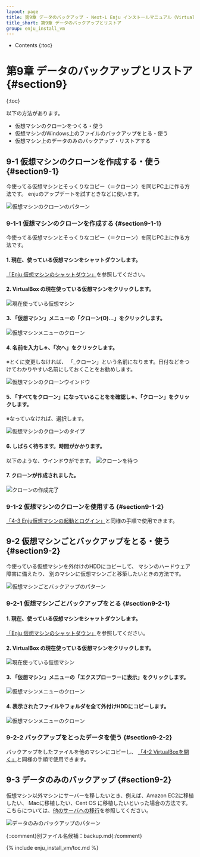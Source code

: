 ```yaml
---
layout: page
title: 第9章 データのバックアップ - Next-L Enju インストールマニュアル（VirtualBox編）
title_short: 第9章 データのバックアップとリストア
group: enju_install_vm
---
```


* Contents
{:toc}

第9章 データのバックアップとリストア {#section9}
================================================

{:toc}

以下の方法があります。

* 仮想マシンのクローンをつくる・使う
* 仮想マシンのWindows上のファイルのバックアップをとる・使う
* 仮想マシン上のデータのみのバックアップ・リストアする

9-1 仮想マシンのクローンを作成する・使う {#section9-1}
------------------------------------------------------

今使ってる仮想マシンとそっくりなコピー（＝クローン）を同じPC上に作る方法です。
enjuのアップデートを試すときなどに使います。

![仮想マシンのクローンのパターン](assets/images/image_install_backup_pattern1.png)

### 9-1-1 仮想マシンのクローンを作成する {#section9-1-1}

今使ってる仮想マシンとそっくりなコピー（＝クローン）を同じPC上に作る方法です。

#### 1. 現在、使っている仮想マシンをシャットダウンします。

[「Enju 仮想マシンのシャットダウン」](enju_install_vm_4.html#section4-6-1)を参照してください。

#### 2. VirtualBox の現在使っている仮想マシンをクリックします。

![現在使っている仮想マシン](assets/images/image_install_backup_pattern1_003.png)

#### 3. 「仮想マシン」メニューの「クローン(O)...」をクリックします。

![仮想マシンメニューのクローン](assets/images/image_install_backup_pattern1_005.png)

#### 4. 名前を入力し※、「次へ」をクリックします。

※とくに変更しなければ、 「_クローン」という名前になります。日付などをつけてわかりやすい名前にしておくことをお勧めします。

![仮想マシンのクローンウインドウ](assets/images/image_install_backup_pattern1_007.png)

#### 5. 「すべてをクローン」になっていることをを確認し※、「クローン」をクリックします。

※なっていなければ、選択します。

![仮想マシンのクローンのタイプ](assets/images/image_install_backup_pattern1_009.png)

#### 6. しばらく待ちます。時間がかかります。

以下のような、ウインドウがでます。
![クローンを待つ](assets/images/image_install_backup_pattern1_011.png)

#### 7. クローンが作成されました。

![クローンの作成完了](assets/images/image_install_backup_pattern1_013.png)

### 9-1-2 仮想マシンのクローンを使用する {#section9-1-2}

[「4-3 Enju仮想マシンの起動とログイン」](enju_install_vm_4.html#section4-3)と同様の手順で使用できます。

9-2 仮想マシンごとバックアップをとる・使う {#section9-2}
--------------------------------------------------------

今使っている仮想マシンを外付けのHDDにコピーして、
マシンのハードウェア障害に備えたり、
別のマシンに仮想マシンごと移築したいときの方法です。

![仮想マシンごとバックアップのパターン](assets/images/image_install_backup_pattern2.png)

### 9-2-1 仮想マシンごとバックアップをとる {#section9-2-1}

#### 1. 現在、使っている仮想マシンをシャットダウンします。

[「Enju 仮想マシンのシャットダウン」](enju_install_vm_4.html#section4-6-1)を参照してください。

#### 2. VirtualBox の現在使っている仮想マシンをクリックします。

![現在使っている仮想マシン](assets/images/image_install_backup_pattern1_003.png)

#### 3. 「仮想マシン」メニューの「エクスプローラーに表示」をクリックします。

![仮想マシンメニューのクローン](assets/images/image_install_backup_pattern2_005.png)

#### 4. 表示されたファイルやフォルダを全て外付けHDDにコピーします。

![仮想マシンメニューのクローン](assets/images/image_install_backup_pattern2_007.png)

### 9-2-2 バックアップをとったデータを使う {#section9-2-2}

バックアップをしたファイルを他のマシンにコピーし、
[「4-2 VirtualBoxを開く」](enju_install_vm_4.html#section4-2)と同様の手順で使用できます。

9-3 データのみのバックアップ {#section9-2}
------------------------------------------

仮想マシン以外マシンにサーバーを移したいとき、例えば、Amazon EC2に移植したい、
Macに移植したい、Cent OS に移植したいといった場合の方法です。
こちらについては、[他のサーバへの移行](https://github.com/next-l/enju_leaf/wiki/Backup)を参照してください。

![データのみのバックアップのパターン](assets/images/image_install_backup_pattern3.png)


{::comment}別ファイル名候補：backup.md{:/comment}

{% include enju_install_vm/toc.md %}
